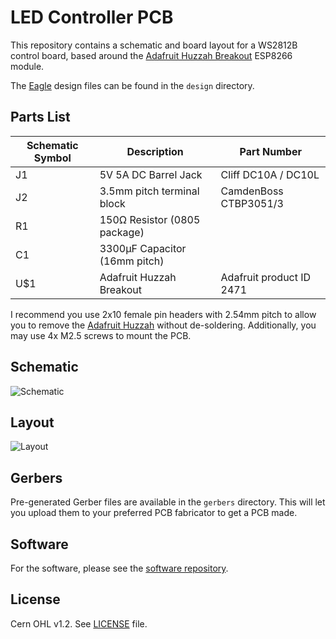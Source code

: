# LED Controller PCB

This repository contains a schematic and board layout for a WS2812B control board, based around the [Adafruit Huzzah Breakout](https://www.adafruit.com/product/2471) ESP8266 module.

The [Eagle](https://www.autodesk.com/products/eagle/overview) design files can be found in the `design` directory.

## Parts List

| Schematic Symbol | Description                   | Part Number              |
|------------------|-------------------------------|--------------------------|
| J1               | 5V 5A DC Barrel Jack          | Cliff DC10A / DC10L      |
| J2               | 3.5mm pitch terminal block    | CamdenBoss CTBP3051/3    |
| R1               | 150Ω Resistor (0805 package)  |                          |
| C1               | 3300µF Capacitor (16mm pitch) |                          |
| U$1              | Adafruit Huzzah Breakout      | Adafruit product ID 2471 |

I recommend you use 2x10 female pin headers with 2.54mm pitch to allow you to remove the [Adafruit Huzzah](https://www.adafruit.com/product/2471) without de-soldering.  Additionally, you may use 4x M2.5 screws to mount the PCB.

## Schematic

![Schematic](https://raw.githubusercontent.com/squarefrog/led-controller/documents/schematic.png)

## Layout

![Layout](https://raw.githubusercontent.com/squarefrog/led-controller/documents/board.png)

## Gerbers

Pre-generated Gerber files are available in the `gerbers` directory. This will let you upload them to your preferred PCB fabricator to get a PCB made.

## Software

For the software, please see the [software repository](https://github.com/squarefrog/led-controller-software).

## License

Cern OHL v1.2. See [LICENSE](LICENSE) file.
